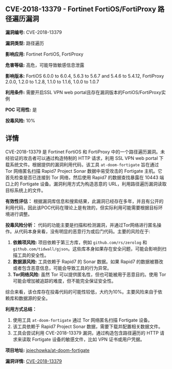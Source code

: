 ## CVE-2018-13379 - Fortinet FortiOS/FortiProxy 路径遍历漏洞

**漏洞编号:** CVE-2018-13379

**漏洞类型:** 路径遍历

**影响应用:** Fortinet FortiOS, FortiProxy

**危害等级:** 高危，可能导致敏感信息泄露

**影响版本:** FortiOS 6.0.0 to 6.0.4, 5.6.3 to 5.6.7 and 5.4.6 to 5.4.12, FortiProxy 2.0.0, 1.2.0 to 1.2.8, 1.1.0 to 1.1.6, 1.0.0 to 1.0.7

**利用条件:** 需要开启SSL VPN web portal且存在漏洞版本的FortiOS/FortiProxy实例

**POC 可用性:** 是

**投毒风险:** 10%

## 详情

CVE-2018-13379 是 Fortinet FortiOS 和 FortiProxy 中的一个路径遍历漏洞。未经验证的攻击者可以通过构造特制的 HTTP 请求，利用 SSL VPN web portal 下载系统文件。根据提供的漏洞利用代码，该工具 `at-doom-fortigate`  旨在通过 Tor 网络匿名扫描 Rapid7 Project Sonar 数据中易受攻击的 Fortigate 主机。它首先检查是否已连接到 Tor 网络，然后使用 Rapid7 的数据查找暴露在 10443 端口上的 Fortigate 设备。漏洞利用方式为构造恶意的 URL，利用路径遍历漏洞读取目标系统上的文件。 

**有效性评估：**
根据漏洞库信息和搜索结果，此漏洞已经存在多年，并且有公开的利用代码，因此该POC代码在理论上是有效的，但实际利用可能需要根据目标环境进行调整。

**投毒风险分析：**
代码的功能主要是扫描和检测漏洞，并通过Tor网络进行匿名操作。从代码本身来看，没有明显的恶意行为或后门代码。主要的风险在于:
1. **依赖项风险:**  项目依赖于第三方库，例如 `github.com/rs/zerolog` 和 `github.com/tidwall/gjson`。这些库本身如果存在安全问题，可能会影响到扫描工具的安全性。
2. **数据源风险:** 工具依赖于 Rapid7 的 Sonar 数据。如果 Rapid7 的数据被篡改或者包含恶意信息，可能会导致工具的行为异常。
3. **Tor网络风险:**  虽然 Tor 可以提供匿名性，但也可能被用于恶意目的。使用 Tor 可能会增加被追踪的难度，但不能完全保证安全性。

综合来看，该仓库存在投毒代码的可能性较低，大约为10%。主要风险来自于依赖库和数据源的安全。

**利用方式总结：**
1.  使用工具 `at-doom-fortigate` 通过 Tor 网络匿名扫描 Fortigate 设备。
2.  该工具依赖于 Rapid7 Project Sonar 数据，需要下载并配置相关数据文件。
3.  工具会尝试利用 CVE-2018-13379 漏洞，通过构造包含路径遍历的 HTTP 请求来读取 Fortigate 设备的敏感文件，比如 VPN 证书或用户凭据。

**项目地址:** [jpiechowka/at-doom-fortigate](https://github.com/jpiechowka/at-doom-fortigate)

**漏洞详情:** [CVE-2018-13379](https://nvd.nist.gov/vuln/detail/CVE-2018-13379)